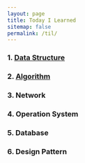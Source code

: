 ```yaml
---
layout: page
title: Today I Learned
sitemap: false
permalink: /til/
---
```


### 1. [Data Structure](/til/data_structure/)
### 2. [Algorithm](/til/algorithm/)
### 3. Network
### 4. Operation System
### 5. Database
### 6. Design Pattern